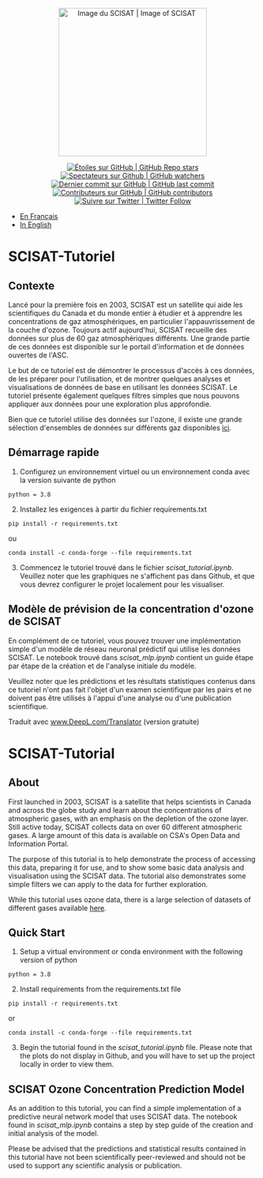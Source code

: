 <p align="center">
    <a href="https://www.asc-csa.gc.ca/eng/satellites/scisat/">
        <img alt="Image du SCISAT | Image of SCISAT" src="https://www.asc-csa.gc.ca/images/recherche/hi-res/SatBG2_hr.jpg" height="300">
        </a>
</p>

<p align="center">
    <a href="#stars">
        <img alt="Étoiles sur GitHub | GitHub Repo stars" src="https://img.shields.io/github/stars/asc-csa/SCISAT-Tutorial">
    </a>
    <a href="#watchers">
        <img alt="Spectateurs sur Github | GitHub watchers" src="https://img.shields.io/github/watchers/asc-csa/SCISAT-Tutorial">
    </a>
    <a href="https://github.com/asc-csa/SCISAT-Tutorial/commits/main">
        <img alt="Dernier commit sur GitHub | GitHub last commit" src="https://img.shields.io/github/last-commit/asc-csa/SCISAT-Tutorial">
    </a>
    <a href="https://github.com/asc-csa/SCISAT-Tutorial/graphs/contributors">
        <img alt="Contributeurs sur GitHub | GitHub contributors" src="https://img.shields.io/github/contributors/asc-csa/SCISAT-Tutorial">
    </a>
    <a href="https://twitter.com/intent/follow?screen_name=csa_asc">
        <img alt="Suivre sur Twitter | Twitter Follow" src="https://img.shields.io/twitter/follow/csa_asc?style=social">
    </a>
</p>

- [En Français](#SCISAT-Tutoriel)
- [In English](#SCISAT-Tutorial)

# SCISAT-Tutoriel

## Contexte

Lancé pour la première fois en 2003, SCISAT est un satellite qui aide les scientifiques du Canada et du monde entier à étudier et à apprendre les concentrations de gaz atmosphériques, en particulier l'appauvrissement de la couche d'ozone. Toujours actif aujourd'hui, SCISAT recueille des données sur plus de 60 gaz atmosphériques différents. Une grande partie de ces données est disponible sur le portail d'information et de données ouvertes de l'ASC.

Le but de ce tutoriel est de démontrer le processus d'accès à ces données, de les préparer pour l'utilisation, et de montrer quelques analyses et visualisations de données de base en utilisant les données SCISAT. Le tutoriel présente également quelques filtres simples que nous pouvons appliquer aux données pour une exploration plus approfondie.

Bien que ce tutoriel utilise des données sur l'ozone, il existe une grande sélection d'ensembles de données sur différents gaz disponibles [ici](https://donnees-data.asc-csa.gc.ca/en/dataset/02969436-8c0b-4e6e-ad40-781cdb43cf24).


## Démarrage rapide

1.	Configurez un environnement virtuel ou un environnement conda avec la version suivante de python
```
python = 3.8
```
2.  Installez les exigences à partir du fichier requirements.txt 
```
pip install -r requirements.txt
```
ou 
```
conda install -c conda-forge --file requirements.txt
```
3. Commencez le tutoriel trouvé dans le fichier _scisat_tutorial.ipynb_. Veuillez noter que les graphiques ne s'affichent pas dans Github, et que vous devrez configurer le projet localement pour les visualiser.

## Modèle de prévision de la concentration d'ozone de SCISAT

En complément de ce tutoriel, vous pouvez trouver une implémentation simple d'un modèle de réseau neuronal prédictif qui utilise les données SCISAT. Le notebook trouvé dans _scisat_mlp.ipynb_ contient un guide étape par étape de la création et de l'analyse initiale du modèle.

Veuillez noter que les prédictions et les résultats statistiques contenus dans ce tutoriel n'ont pas fait l'objet d'un examen scientifique par les pairs et ne doivent pas être utilisés à l'appui d'une analyse ou d'une publication scientifique.

Traduit avec www.DeepL.com/Translator (version gratuite)


# SCISAT-Tutorial

## About

First launched in 2003, SCISAT is a satellite that helps scientists in Canada and across the globe study and learn about the concentrations of atmospheric gases, with an emphasis on the depletion of the ozone layer. Still active today, SCISAT collects data on over 60 different atmospheric gases. A large amount of this data is available on CSA's Open Data and Information Portal.

The purpose of this tutorial is to help demonstrate the process of accessing this data, preparing it for use, and to show some basic data analysis and visualisation using the SCISAT data. The tutorial also demonstrates some simple filters we can apply to the data for further exploration.

While this tutorial uses ozone data, there is a large selection of datasets of different gases available [here](https://donnees-data.asc-csa.gc.ca/en/dataset/02969436-8c0b-4e6e-ad40-781cdb43cf24).

## Quick Start

1.	Setup a virtual environment or conda environment with the following version of python
```
python = 3.8
```
2.  Install requirements from the requirements.txt file 
```
pip install -r requirements.txt
```
or 
```
conda install -c conda-forge --file requirements.txt
```
3. Begin the tutorial found in the _scisat_tutorial.ipynb_ file. Please note that the plots do not display in Github, and you will have to set up the project locally in order to view them.

## SCISAT Ozone Concentration Prediction Model

As an addition to this tutorial, you can find a simple implementation of a predictive neural network model that uses SCISAT data. The notebook found in _scisat_mlp.ipynb_ contains a step by step guide of the creation and initial analysis of the model.

Please be advised that the predictions and statistical results contained in this tutorial have not been scientifically peer-reviewed and should not be used to support any scientific analysis or publication.